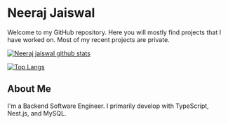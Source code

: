 # Neeraj Jaiswal

Welcome to my GitHub repository. Here you will mostly find projects that I have worked on. Most of my recent projects are private.

[![Neeraj jaiswal github stats](https://github-readme-stats.vercel.app/api?username=jaiskid&show_icons=true&hide_border=true)](https://github.com/jaiskid/jaiskid)

[![Top Langs](https://github-readme-stats.vercel.app/api/top-langs/?username=jaiskid&layout=compact&theme=dark)](https://github.com/jaiskid/jaiskid)


## About Me

I'm a Backend Software Engineer. I primarily develop with TypeScript, Nest.js, and MySQL. 
